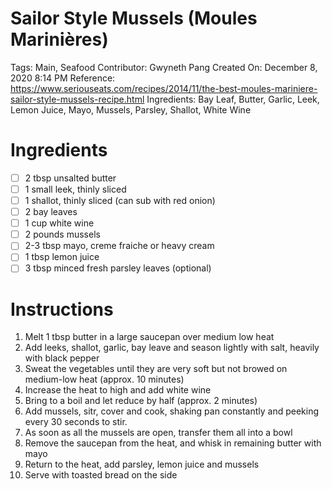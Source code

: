 # Sailor Style Mussels (Moules Marinières)

Tags: Main, Seafood
Contributor: Gwyneth Pang
Created On: December 8, 2020 8:14 PM
Reference: https://www.seriouseats.com/recipes/2014/11/the-best-moules-mariniere-sailor-style-mussels-recipe.html
Ingredients: Bay Leaf, Butter, Garlic, Leek, Lemon Juice, Mayo, Mussels, Parsley, Shallot, White Wine

# Ingredients

- [ ]  2 tbsp unsalted butter
- [ ]  1 small leek, thinly sliced
- [ ]  1 shallot, thinly sliced (can sub with red onion)
- [ ]  2 bay leaves
- [ ]  1 cup white wine
- [ ]  2 pounds mussels
- [ ]  2-3 tbsp mayo, creme fraiche or heavy cream
- [ ]  1 tbsp lemon juice
- [ ]  3 tbsp minced fresh parsley leaves (optional)

# Instructions

1. Melt 1 tbsp butter in a large saucepan over medium low heat
2. Add leeks, shallot, garlic, bay leave and season lightly with salt, heavily with black pepper
3. Sweat the vegetables until they are very soft but not browed on medium-low heat (approx. 10 minutes)
4. Increase the heat to high and add white wine
5. Bring to a boil and let reduce by half (approx. 2 minutes)
6. Add mussels, sitr, cover and cook, shaking pan constantly and peeking every 30 seconds to stir.
7. As soon as all the mussels are open, transfer them all into a bowl 
8. Remove the saucepan from the heat, and whisk in remaining butter with mayo
9. Return to the heat, add parsley, lemon juice and mussels
10. Serve with toasted bread on the side